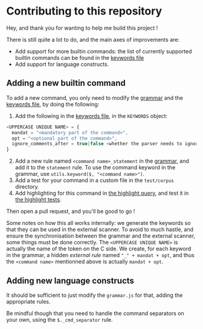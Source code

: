 # Contributing to this repository

Hey, and thank you for wanting to help me build this project !

There is still quite a lot to do, and the main axes of improvements
are:

- Add support for more builtin commands: the list of currently
  supported builtin commands can be found in the [keywords file]
- Add support for language constructs.

## Adding a new builtin command

To add a new command, you only need to modify the [grammar] and the
[keywords file], by doing the following:

1. Add the following in the [keywords file], in the `KEYWORDS` object:
```js
<UPPERCASE UNIQUE NAME> = {
  mandat = "<mandatory part of the command>",
  opt = "<optional part of the command>",
  ignore_comments_after = true|false <whether the parser needs to ignore comments after this command>
}
```
2. Add a new rule named `<command name>_statement` in the [grammar],
   and add it to the `statement` rule. To use the command keyword in
   the grammar, use `utils.keyword($, "<command name>")`.
3. Add a test for your command in a custom file in the `test/corpus`
   directory.
4. Add highlighting for this command in [the highlight query], and
   test it in [the highlight tests].

Then open a pull request, and you'll be good to go !

Some notes on how this all works internally: we generate the keywords
so that they can be used in the external scanner. To avoid to much
hastle, and ensure the synchronisation between the grammar and the
external scanner, some things must be done correctly. The `<UPPERCASE UNIQUE NAME>`
is actually the name of the token on the C side.
We create, for each keyword in the grammar, a hidden _external rule_
named `"_" + mandat + opt`, and thus the `<command name>` mentionned
above is actually `mandat + opt`.

## Adding new language constructs

It should be sufficient to just modify the `grammar.js` for that,
adding the appropriate rules.

Be mindful though that you need to handle the command separators on
your own, using the `$._cmd_separator` rule.

[scanner file]: ./src/scanner.c
[grammar]: ./grammar.js
[the highlight query]: ./queries/highlights.scm
[the highlight tests]: ./test/highlight/
[keywords file]: ./keywords.js
